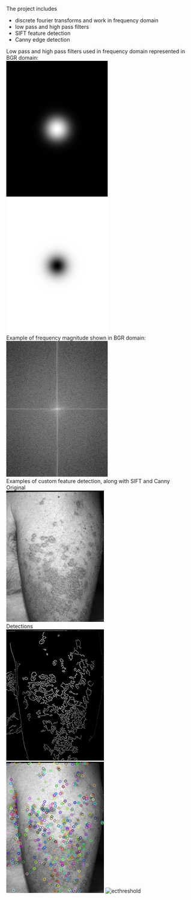 The project includes
- discrete fourier transforms and work in frequency domain
- low pass and high pass filters
- SIFT feature detection
- Canny edge detection

Low pass and high pass filters used in frequency domain represented in BGR domain:  
![lowpass](ExampleImages/lowpassfilter.jpg)  
![highpass](ExampleImages/highpassfilter.jpg)  
Example of frequency magnitude shown in BGR domain:   
![magec](ExampleImages/magec.jpg)  
Examples of custom feature detection, along with SIFT and Canny  
Original  
![ec](ExampleImages/ec.jpg)   
Detections  
![eccan](ExampleImages/EczemaCANNY.jpg) 
![ecsift](ExampleImages/EczemaSIFT.jpg) 
![ecthreshold](ExampleImages/Eczema_Feature_Extraction.jpg) 


